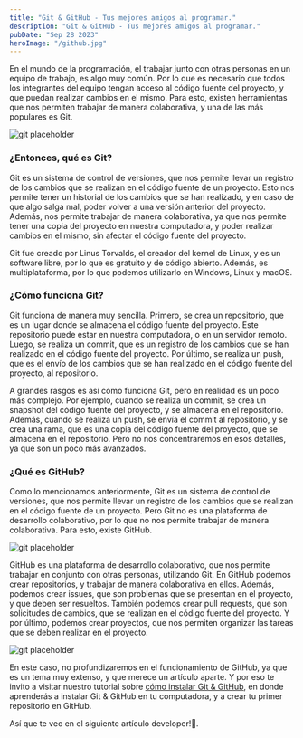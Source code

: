 ```yaml
---
title: "Git & GitHub - Tus mejores amigos al programar."
description: "Git & GitHub - Tus mejores amigos al programar."
pubDate: "Sep 28 2023"
heroImage: "/github.jpg"
---
```


En el mundo de la programación, el trabajar junto con otras personas en un equipo de trabajo, es algo muy común. Por lo que es necesario que todos los integrantes del equipo tengan acceso al código fuente del proyecto, y que puedan realizar cambios en el mismo. Para esto, existen herramientas que nos permiten trabajar de manera colaborativa, y una de las más populares es Git.

![git placeholder](/cover/git/git.jpg)

### ¿Entonces, qué es Git?

Git es un sistema de control de versiones, que nos permite llevar un registro de los cambios que se realizan en el código fuente de un proyecto. Esto nos permite tener un historial de los cambios que se han realizado, y en caso de que algo salga mal, poder volver a una versión anterior del proyecto. Además, nos permite trabajar de manera colaborativa, ya que nos permite tener una copia del proyecto en nuestra computadora, y poder realizar cambios en el mismo, sin afectar el código fuente del proyecto.

Git fue creado por Linus Torvalds, el creador del kernel de Linux, y es un software libre, por lo que es gratuito y de código abierto. Además, es multiplataforma, por lo que podemos utilizarlo en Windows, Linux y macOS.

### ¿Cómo funciona Git?

Git funciona de manera muy sencilla. Primero, se crea un repositorio, que es un lugar donde se almacena el código fuente del proyecto. Este repositorio puede estar en nuestra computadora, o en un servidor remoto. Luego, se realiza un commit, que es un registro de los cambios que se han realizado en el código fuente del proyecto. Por último, se realiza un push, que es el envío de los cambios que se han realizado en el código fuente del proyecto, al repositorio.

A grandes rasgos es así como funciona Git, pero en realidad es un poco más complejo. Por ejemplo, cuando se realiza un commit, se crea un snapshot del código fuente del proyecto, y se almacena en el repositorio. Además, cuando se realiza un push, se envía el commit al repositorio, y se crea una rama, que es una copia del código fuente del proyecto, que se almacena en el repositorio. Pero no nos concentraremos en esos detalles, ya que son un poco más avanzados.

### ¿Qué es GitHub?

Como lo mencionamos anteriormente, Git es un sistema de control de versiones, que nos permite llevar un registro de los cambios que se realizan en el código fuente de un proyecto. Pero Git no es una plataforma de desarrollo colaborativo, por lo que no nos permite trabajar de manera colaborativa. Para esto, existe GitHub.

![git placeholder](/cover/git/github.jpg)

GitHub es una plataforma de desarrollo colaborativo, que nos permite trabajar en conjunto con otras personas, utilizando Git. En GitHub podemos crear repositorios, y trabajar de manera colaborativa en ellos. Además, podemos crear issues, que son problemas que se presentan en el proyecto, y que deben ser resueltos. También podemos crear pull requests, que son solicitudes de cambios, que se realizan en el código fuente del proyecto. Y por último, podemos crear proyectos, que nos permiten organizar las tareas que se deben realizar en el proyecto.

![git placeholder](/cover/git/GitHubCollaboration.jpg)

En este caso, no profundizaremos en el funcionamiento de GitHub, ya que es un tema muy extenso, y que merece un artículo aparte. Y por eso te
invito a visitar nuestro tutorial sobre [cómo instalar Git & GitHub](/tutorials/git-bash-instalation/), en donde aprenderás a instalar Git & GitHub en tu computadora, y a crear tu primer repositorio en GitHub.

Así que te veo en el siguiente artículo developer!🚀.
